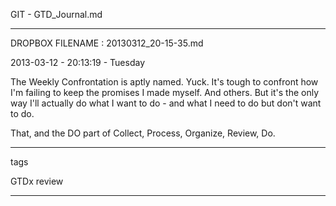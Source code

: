 GIT - GTD_Journal.md

 _ _ _  _ _ _  _ _ _  _ _ _ 
DROPBOX FILENAME : 20130312_20-15-35.md


2013-03-12 - 20:13:19 - Tuesday

The Weekly Confrontation is aptly named. Yuck. It's tough to confront how I'm failing to keep the promises I made myself. And others. But it's the only way I'll actually do what I want to do - and what I need to do but don't want to do. 

That, and the DO part of Collect, Process, Organize, Review, Do.

 _ _ _  _ _ _  _ _ _  _ _ _ 

tags

GTDx
review

 _ _ _  _ _ _  _ _ _  _ _ _ 

